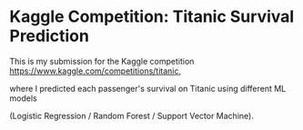 # Kaggle Competition: Titanic Survival Prediction

This is my submission for the Kaggle competition 
https://www.kaggle.com/competitions/titanic, 

where I predicted each passenger's survival on Titanic using different ML models 

(Logistic Regression / Random Forest / Support Vector Machine).

